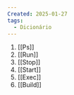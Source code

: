 ```yaml
---
Created: 2025-01-27
tags:
  - Dicionário
---
```



1. [[Ps]]
2. [[Run]]
3. [[Stop]]
4. [[Start]]
5. [[Exec]]
6. [[Build]]